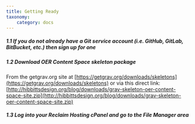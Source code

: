 ```yaml
---
title: Getting Ready
taxonomy:
    category: docs
---
```


##### 1.1 If you do not already have a Git service account (i.e. GitHub, GitLab, BitBucket, etc.) then sign up for one

##### 1.2 Download OER Content Space skeleton package

From the getgrav.org site at [https://getgrav.org/downloads/skeletons](https://getgrav.org/downloads/skeletons) or via this direct link: [http://hibbittsdesign.org/blog/downloads/grav-skeleton-oer-content-space-site.zip](http://hibbittsdesign.org/blog/downloads/grav-skeleton-oer-content-space-site.zip)

##### 1.3 Log into your Reclaim Hosting cPanel and go to the File Manager area
